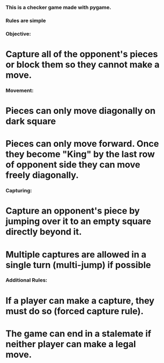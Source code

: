 ### This is a checker game made with pygame.

### Rules are simple

### Objective:

# Capture all of the opponent's pieces or block them so they cannot make a move.

### Movement:

# Pieces can only move diagonally on dark square

# Pieces can only move forward. Once they become "King" by the last row of opponent side they can move freely diagonally.

### Capturing:

# Capture an opponent's piece by jumping over it to an empty square directly beyond it.

# Multiple captures are allowed in a single turn (multi-jump) if possible

### Additional Rules:

# If a player can make a capture, they must do so (forced capture rule).

# The game can end in a stalemate if neither player can make a legal move.
